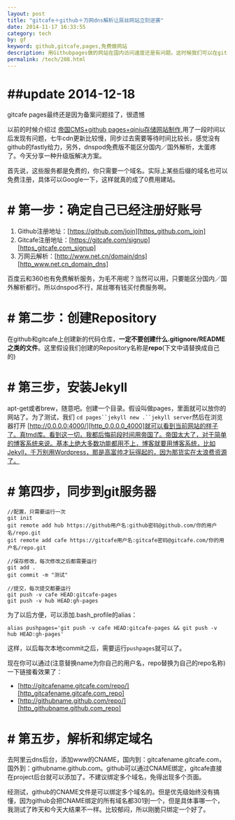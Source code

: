```yaml
---
layout: post
title: "gitcafe＋github＋万网dns解析让屌丝网站立刻逆袭"
date: 2014-11-17 16:33:55
category: tech
by: gf
keyword: github,gitcafe,pages,免费做网站
description: 用Githubpages做的网站在国内访问速度还是有问题。这时候我们可以在gitcafe也托管一份，配合dns解析，国内访问gitcafe；国外访问github。速度非常非常的快。屌丝网站访问速度马上飞起来。
permalink: /tech/208.html
---
```

# ##update 2014-12-18
gitcafe pages最终还是因为备案问题挂了，很遗憾

以前的时候介绍过 [帝国CMS+github pages+qiniu存储网站制作][CMS_github pages_qiniu],用了一段时间以后发现有问题，七牛cdn更新比较慢，同步过去需要等待时间比较长，感觉没有github的fastly给力，另外，dnspod免费版不能区分国内／国外解析，太蛋疼了。今天分享一种升级版解决方案。

首先说，这些服务都是免费的，你只需要一个域名。实际上某些后缀的域名也可以免费注册，具体可以Google一下，这样就真的成了0费用建站。

# # 第一步：确定自己已经注册好账号 ##

1.  Github注册地址：[https://github.com/join][https_github.com_join]
2.  Gitcafe注册地址：[https://gitcafe.com/signup][https_gitcafe.com_signup]
3.  万网云解析：[http://www.net.cn/domain/dns][http_www.net.cn_domain_dns]

百度云和360也有免费解析服务，为毛不用呢？当然可以用，只要能区分国内／国外解析都行。所以dnspod不行，屌丝哪有钱买付费服务啊。

# # 第二步：创建Repository ##

在github和gitcafe上创建新的代码仓库，**一定不要创建什么.gitignore/README之类的文件**。这里假设我们创建的Repository名称是**repo**(下文中请替换成自己的)

# # 第三步，安装Jekyll ##

apt-get或者brew，随意吧。创建一个目录。假设叫做pages，里面就可以放你的网站了。为了测试，我们 `cd pages``jekyll new .``jekyll server`然后在浏览器打开 [http://0.0.0.0:4000/][http_0.0.0.0_4000]就可以看到当前网站的样子了。真tmd库。看到这一切，我都后悔前段时间用帝国了。帝国太大了，对于简单的博客系统来说。基本上绝大多数功能都用不上，博客就要用博客系统，比如Jekyll，千万别用Wordpress，那是高富帅才玩得起的，因为那货实在太浪费资源了。

# # 第四步，同步到git服务器 ##

    //配置，只需要运行一次
    git init
    git remote add hub https://github用户名:github密码@github.com/你的用户名/repo.git
    git remote add cafe https://gitcafe用户名:gitcafe密码@gitcafe.com/你的用户名/repo.git
    
    //保存修改，每次修改之后都需要运行
    git add .
    git commit -m "测试"
    
    //提交，每次提交都要运行
    git push -v cafe HEAD:gitcafe-pages
    git push -v hub HEAD:gh-pages

为了以后方便，可以添加.bash\_profile的alias：

    alias pushpages='git push -v cafe HEAD:gitcafe-pages && git push -v hub HEAD:gh-pages'

这样，以后每次本地commit之后，需要运行`pushpages`就可以了。

现在你可以通过(注意替换name为你自己的用户名，repo替换为自己的repo名称)一下链接看效果了：

 *  [http://gitcafename.gitcafe.com/repo/][http_gitcafename.gitcafe.com_repo]
 *  [http://githubname.github.com/repo/][http_githubname.github.com_repo]

# # 第五步，解析和绑定域名 ##

去阿里云dns后台，添加www的CNAME，国内到：gitcafename.gitcafe.com，国外到：githubname.github.com。github可以通过CNAME绑定，gitcafe直接在project后台就可以添加了。不建议绑定多个域名，免得出现多个页面。

经测试，github的CNAME文件是可以绑定多个域名的。但是优先级始终没有搞懂，因为github会把CNAME绑定的所有域名都301到一个，但是具体事哪一个，我测试了昨天和今天大结果不一样。比较郁闷，所以刚脆只绑定一个好了。


[CMS_github pages_qiniu]: http://www.gfzj.us/tech/116.html
[https_github.com_join]: https://github.com/join
[https_gitcafe.com_signup]: https://gitcafe.com/signup
[http_www.net.cn_domain_dns]: http://www.net.cn/domain/dns
[http_0.0.0.0_4000]: http://0.0.0.0:4000/
[http_gitcafename.gitcafe.com_repo]: http://gitcafename.gitcafe.com/repo/
[http_githubname.github.com_repo]: http://githubname.github.com/repo/
